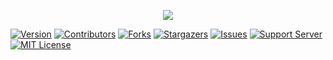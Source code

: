 <p align="center"><img src="https://capsule-render.vercel.app/api?type=waving&height=200&color=gradient&text=Mięcioch%20Discord%20Bot&section=header&fontSize=70&fontAlignY=35&fontColor=gradient&animation=twinkling" /></p>

[![Version][version-shield]](package.json)
[![Contributors][contributors-shield]][contributors-url]
[![Forks][forks-shield]][forks-url]
[![Stargazers][stars-shield]][stars-url]
[![Issues][issues-shield]][issues-url]
[![Support Server][support-shield]][support-server]
[![MIT License][license-shield]][license-url]

[version-shield]: https://img.shields.io/github/package-json/v/n3di/discord-bot?style=for-the-badge
[contributors-shield]: https://img.shields.io/github/contributors/n3di/discord-bot.svg?style=for-the-badge
[contributors-url]: https://github.com/n3di/discord-bot/graphs/contributors
[forks-shield]: https://img.shields.io/github/forks/n3di/discord-bot.svg?style=for-the-badge
[forks-url]: https://github.com/n3di/discord-bot/network/members
[stars-shield]: https://img.shields.io/github/stars/n3di/discord-bot.svg?style=for-the-badge
[stars-url]: https://github.com/n3di/discord-bot/stargazers
[issues-shield]: https://img.shields.io/github/issues/n3di/discord-bot.svg?style=for-the-badge
[issues-url]: https://github.com/n3di/discord-bot/issues
[license-shield]: https://img.shields.io/github/license/n3di/discord-bot.svg?style=for-the-badge
[license-url]: https://github.com/n3di/discord-bot/blob/master/LICENSE
[support-server]: https://discord.gg/PMpJnJaHmy
[support-shield]: https://img.shields.io/discord/707049290006265886.svg?style=for-the-badge&logo=discord&colorB=7289DA
